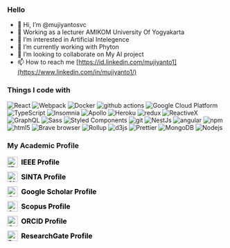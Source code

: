 <h3>Hello</h3>

- 👋 Hi, I’m @mujiyantosvc
- 💞️ Working as a lecturer AMIKOM University Of Yogyakarta
- 👀 I’m interested in Artificial Intelegence
- 🌱 I’m currently working with Phyton
- 💞️ I’m looking to collaborate on My AI project
- 📫 How to reach me [https://id.linkedin.com/mujiyanto1](https://www.linkedin.com/in/mujiyanto1/)

<h3>Things I code with</h3>
<p>
  <img alt="React" src="https://img.shields.io/badge/-React-45b8d8?style=flat-square&logo=react&logoColor=white" />
  <img alt="Webpack" src="https://img.shields.io/badge/-Webpack-8DD6F9?style=flat-square&logo=webpack&logoColor=white" /> 
  <img alt="Docker" src="https://img.shields.io/badge/-Docker-46a2f1?style=flat-square&logo=docker&logoColor=white" />
  <img alt="github actions" src="https://img.shields.io/badge/-Github_Actions-2088FF?style=flat-square&logo=github-actions&logoColor=white" />
  <img alt="Google Cloud Platform" src="https://img.shields.io/badge/-Google_Cloud_Platform-1a73e8?style=flat-square&logo=google-cloud&logoColor=white" />
  <img alt="TypeScript" src="https://img.shields.io/badge/-TypeScript-007ACC?style=flat-square&logo=typescript&logoColor=white" />
  <img alt="Insomnia" src="https://img.shields.io/badge/-Insomnia-5849BE?style=flat-square&logo=insomnia&logoColor=white" />
  <img alt="Apollo" src="https://img.shields.io/badge/-Apollo%20GraphQL-311C87?style=flat-square&logo=apollo-graphql&logoColor=white" />
  <img alt="Heroku" src="https://img.shields.io/badge/-Heroku-430098?style=flat-square&logo=heroku&logoColor=white" />
  <img alt="redux" src="https://img.shields.io/badge/-Redux-764ABC?style=flat-square&logo=redux&logoColor=white" />
  <img alt="ReactiveX" src="https://img.shields.io/badge/-RxJs-B7178C?style=flat-square&logo=reactivex&logoColor=white" />
  <img alt="GraphQL" src="https://img.shields.io/badge/-GraphQL-E10098?style=flat-square&logo=graphql&logoColor=white" />
  <img alt="Sass" src="https://img.shields.io/badge/-Sass-CC6699?style=flat-square&logo=sass&logoColor=white" />
  <img alt="Styled Components" src="https://img.shields.io/badge/-Styled_Components-db7092?style=flat-square&logo=styled-components&logoColor=white" />
  <img alt="git" src="https://img.shields.io/badge/-Git-F05032?style=flat-square&logo=git&logoColor=white" />
  <img alt="NestJs" src="https://img.shields.io/badge/-NestJs-ea2845?style=flat-square&logo=nestjs&logoColor=white" />
  <img alt="angular" src="https://img.shields.io/badge/-Angular-DD0031?style=flat-square&logo=angular&logoColor=white" />
  <img alt="npm" src="https://img.shields.io/badge/-NPM-CB3837?style=flat-square&logo=npm&logoColor=white" />
  <img alt="html5" src="https://img.shields.io/badge/-HTML5-E34F26?style=flat-square&logo=html5&logoColor=white" />
  <img alt="Brave browser" src="https://img.shields.io/badge/-Brave_Browser-FB542B?style=flat-square&logo=brave&logoColor=white" />
  <img alt="Rollup" src="https://img.shields.io/badge/-Rollup-EC4A3F?style=flat-square&logo=rollup.js&logoColor=white" />
  <img alt="d3js" src="https://img.shields.io/badge/-D3.js-F9A03C?style=flat-square&logo=d3.js&logoColor=white" />
  <img alt="Prettier" src="https://img.shields.io/badge/-Prettier-F7B93E?style=flat-square&logo=prettier&logoColor=white" />
  <img alt="MongoDB" src="https://img.shields.io/badge/-MongoDB-13aa52?style=flat-square&logo=mongodb&logoColor=white" />
  <img alt="Nodejs" src="https://img.shields.io/badge/-Nodejs-43853d?style=flat-square&logo=Node.js&logoColor=white" />
</p>

<h3>My Academic Profile</h3>
<style>
    .profile-list {
        list-style: none;
        padding: 0;
    }
    .profile-list li {
        margin: 10px 0;
        font-size: 16px;
    }
    .profile-link {
        text-decoration: none;
        color: #000;
        font-weight: bold;
        display: flex;
        align-items: center;
    }
    .profile-logo {
        width: 24px;
        height: 24px;
        margin-right: 8px;
    }
</style>

<ul class="profile-list">
    <li>
        <a class="profile-link" href="https://ieeexplore.ieee.org/author/915016739255352" target="_blank">
            <img class="profile-logo" src="https://upload.wikimedia.org/wikipedia/commons/thumb/2/2f/IEEE_logo.svg/512px-IEEE_logo.svg.png" alt="IEEE Logo">
            IEEE Profile
        </a>
    </li>
    <li>
        <a class="profile-link" href="https://sinta.kemdikbud.go.id/authors/profile/6774946" target="_blank">
            <img class="profile-logo" src="https://sinta.kemdikbud.go.id/assets/img/logo_sinta.png" alt="SINTA Logo">
            SINTA Profile
        </a>
    </li>
    <li>
        <a class="profile-link" href="https://scholar.google.co.id/citations?user=AFb7b1oAAAAJ&hl=en" target="_blank">
            <img class="profile-logo" src="https://upload.wikimedia.org/wikipedia/commons/thumb/6/6b/Google_Scholar_logo_2015.png/600px-Google_Scholar_logo_2015.png" alt="Google Scholar Logo">
            Google Scholar Profile
        </a>
    </li>
    <li>
        <a class="profile-link" href="http://www.scopus.com/inward/authorDetails.url?authorID=59308918800&partnerID=MN8TOARS" target="_blank">
            <img class="profile-logo" src="https://upload.wikimedia.org/wikipedia/commons/thumb/a/ab/Scopus_logo.svg/512px-Scopus_logo.svg.png" alt="Scopus Logo">
            Scopus Profile
        </a>
    </li>
    <li>
        <a class="profile-link" href="https://orcid.org/0009-0003-7360-5289" target="_blank">
            <img class="profile-logo" src="https://upload.wikimedia.org/wikipedia/commons/thumb/0/06/ORCID_iD.svg/512px-ORCID_iD.svg.png" alt="ORCID Logo">
            ORCID Profile
        </a>
    </li>
    <li>
        <a class="profile-link" href="https://www.researchgate.net/profile/Mujiyanto-Mujiyanto-3" target="_blank">
            <img class="profile-logo" src="https://upload.wikimedia.org/wikipedia/commons/thumb/5/5e/ResearchGate_icon_SVG.svg/512px-ResearchGate_icon_SVG.svg.png" alt="ResearchGate Logo">
            ResearchGate Profile
        </a>
    </li>
</ul>

<!---
mujiyantosvc/mujiyantosvc is a ✨ special ✨ repository because its `README.md` (this file) appears on your GitHub profile.
You can click the Preview link to take a look at your changes.
--->
